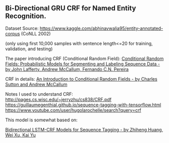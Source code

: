 ## Bi-Directional GRU CRF for Named Entity Recognition.

Dataset Source: https://www.kaggle.com/abhinavwalia95/entity-annotated-corpus
(CoNLL 2002)

(only using first 10,000 samples with sentence length<=20 for training, validation, and testing)

The paper introducing CRF (Conditional Random Field):
[Conditional Random Fields: Probabilistic Models for Segmenting and Labeling Sequence Data - by John Lafferty, Andrew McCallum, Fernando C.N. Pereira](http://repository.upenn.edu/cgi/viewcontent.cgi?article=1162&context=cis_papers)

CRF in details: [An Introduction to Conditional Random Fields - by Charles Sutton and Andrew McCallum](http://homepages.inf.ed.ac.uk/csutton/publications/crftut-fnt.pdf)

Notes I used to understand CRF:  
http://pages.cs.wisc.edu/~jerryzhu/cs838/CRF.pdf
https://guillaumegenthial.github.io/sequence-tagging-with-tensorflow.html  
https://www.youtube.com/user/hugolarochelle/search?query=crf

This model is somewhat based on:

[Bidirectional LSTM-CRF Models for Sequence Tagging - by Zhiheng Huang, Wei Xu, Kai Yu](https://arxiv.org/pdf/1508.01991.pdf)

